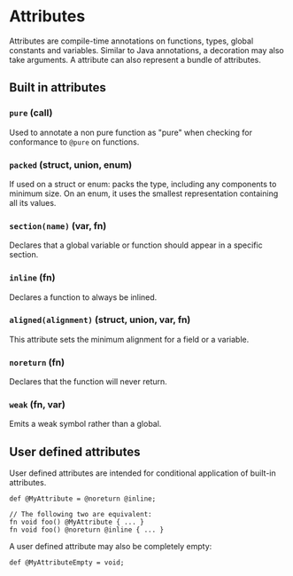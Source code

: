 # Attributes

Attributes are compile-time annotations on functions, types, global constants and variables. Similar to Java annotations, a decoration may also take arguments. A attribute can also represent a bundle of attributes.

## Built in attributes

### `pure` (call)

Used to annotate a non pure function as "pure" when checking for conformance to `@pure` on 
functions.

### `packed` (struct, union, enum)

If used on a struct or enum: packs the type, including any components to minimum size. On an enum, it uses the smallest representation containing all its values.

### `section(name)` (var, fn)

Declares that a global variable or function should appear in a specific section.

### `inline` (fn)

Declares a function to always be inlined.

### `aligned(alignment)` (struct, union, var, fn)

This attribute sets the minimum alignment for a field or a variable.

### `noreturn` (fn)

Declares that the function will never return.

### `weak` (fn, var)

Emits a weak symbol rather than a global.

## User defined attributes

User defined attributes are intended for conditional application of built-in attributes.
 
```
def @MyAttribute = @noreturn @inline;

// The following two are equivalent:
fn void foo() @MyAttribute { ... }
fn void foo() @noreturn @inline { ... }
```

A user defined attribute may also be completely empty:

```
def @MyAttributeEmpty = void;
```
